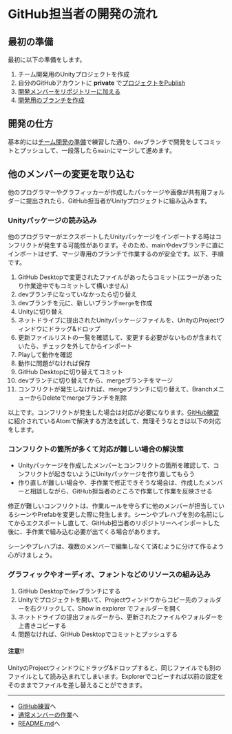 # GitHub担当者の開発の流れ

## 最初の準備

最初に以下の準備をします。

1. チーム開発用のUnityプロジェクトを作成
1. 自分のGitHubアカウントに **private** で[プロジェクトをPublish](https://github.com/datgm21/gp1/blob/main/github-unityi.md#unity%E3%81%AE%E3%83%97%E3%83%AD%E3%82%B8%E3%82%A7%E3%82%AF%E3%83%88%E3%82%92git%E3%81%A7%E7%AE%A1%E7%90%86%E3%81%99%E3%82%8B%E3%82%88%E3%81%86%E3%81%AB%E8%A8%AD%E5%AE%9A%E3%81%97%E3%81%A6github%E3%81%ABpublish%E3%81%99%E3%82%8B%E6%89%8B%E9%A0%86)
1. [開発メンバーをリポジトリーに加える](https://github.com/datgm21/gp1/blob/main/github-unityi.md#%E5%85%B1%E6%9C%89%E8%A8%AD%E5%AE%9A)
1. [開発用のブランチを作成](./github_practice.md%ブランチを作る)

## 開発の仕方
基本的には[チーム開発の準備](./github_practice.md)で練習した通り、`dev`ブランチで開発をしてコミットとプッシュして、一段落したら`main`にマージして進めます。

## 他のメンバーの変更を取り込む
他のプログラマーやグラフィッカーが作成したパッケージや画像が共有用フォルダーに提出されたら、GitHub担当者がUnityプロジェクトに組み込みます。

### Unityパッケージの読み込み

他のプログラマーがエクスポートしたUnityパッケージをインポートする時はコンフリクトが発生する可能性があります。そのため、mainやdevブランチに直にインポートはせず、マージ専用のブランチで作業するのが安全です。以下、手順です。

1. GitHub Desktopで変更されたファイルがあったらコミット(エラーがあったり作業途中でもコミットして構いません)
1. devブランチになっていなかったら切り替え
1. devブランチを元に、新しいブランチ`merge`を作成
1. Unityに切り替え
1. ネットドライブに提出されたUnityパッケージファイルを、UnityのProjectウィンドウにドラッグ&ドロップ
1. 更新ファイルリストの一覧を確認して、変更する必要がないものが含まれていたら、チェックを外してからインポート
1. Playして動作を確認
1. 動作に問題がなければ保存
1. GitHub Desktopに切り替えてコミット
1. devブランチに切り替えてから、mergeブランチをマージ
1. コンフリクトが発生しなければ、mergeブランチに切り替えて、BranchメニューからDeleteでmergeブランチを削除

以上です。コンフリクトが発生した場合は対応が必要になります。[GitHub練習](./github_practice.md)に紹介されているAtomで解決する方法を試して、無理そうなときは以下の対応をします。

### コンフリクトの箇所が多くて対応が難しい場合の解決策

- Unityパッケージを作成したメンバーとコンフリクトの箇所を確認して、コンフリクトが起きないようにUnityパッケージを作り直してもらう
- 作り直しが難しい場合や、手作業で修正できそうな場合は、作成したメンバーと相談しながら、GitHub担当者のところで作業して作業を反映させる

修正が難しいコンフリクトは、作業ルールを守らずに他のメンバーが担当しているシーンやPrefabを変更した際に発生します。シーンやプレハブを別の名前にしてからエクスポートし直して、GitHub担当者のリポジトリーへインポートした後に、手作業で組み込む必要が出てくる場合があります。

シーンやプレハブは、複数のメンバーで編集しなくて済むように分けて作るよう心がけましょう。


### グラフィックやオーディオ、フォントなどのリソースの組み込み

1. GitHub Desktopで`dev`ブランチにする
1. Unityでプロジェクトを開いて、Projectウィンドウからコピー先のフォルダーを右クリックして、Show in explorer でフォルダーを開く
1. ネットドライブの提出フォルダーから、更新されたファイルやフォルダーを上書きコピーする
1. 問題なければ、GitHub Desktopでコミットとプッシュする

#### 注意!!
UnityのProjectウィンドウにドラッグ&ドロップすると、同じファイルでも別のファイルとして読み込まれてしまいます。Explorerでコピーすれば以前の設定をそのままでファイルを差し替えることができます。


---

- [GitHub練習](./github_practice.md)へ
- [通常メンバーの作業](./general_dev.md)へ
- [README.md](../README.md)へ
